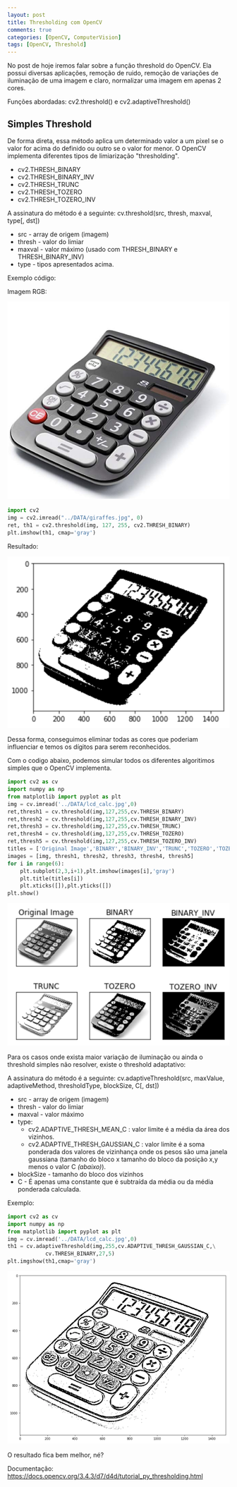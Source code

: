 ```yaml
---
layout: post
title: Thresholding com OpenCV
comments: true
categories: [OpenCV, ComputerVision]
tags: [OpenCV, Threshold]
---
```


No post de hoje iremos falar sobre a função threshold do OpenCV. Ela possui diversas aplicações, remoção de ruido, remoção de variações de iluminação de uma imagem e claro, normalizar uma imagem em apenas 2 cores.

Funções abordadas: cv2.threshold() e cv2.adaptiveThreshold()

## Simples Threshold

De forma direta, essa método aplica um determinado valor a um pixel se o valor for acima do definido ou outro se o valor for menor.
O OpenCV implementa diferentes tipos de limiarização "thresholding".

- cv2.THRESH_BINARY
- cv2.THRESH_BINARY_INV
- cv2.THRESH_TRUNC
- cv2.THRESH_TOZERO
- cv2.THRESH_TOZERO_INV

A assinatura do método é a seguinte:
cv.threshold(src, thresh, maxval, type[, dst])

- src - array de origem (imagem)
- thresh - valor do limiar
- maxval - valor máximo (usado com THRESH_BINARY e THRESH_BINARY_INV)
- type - tipos apresentados acima.

Exemplo código:

Imagem RGB:

![CalcRGB](/images/lcd_rgb.png)

```python
import cv2
img = cv2.imread("../DATA/giraffes.jpg", 0)
ret, th1 = cv2.threshold(img, 127, 255, cv2.THRESH_BINARY)
plt.imshow(th1, cmap='gray')
```

Resultado:

![Calc](/images/lcd_thresh.png)

Dessa forma, conseguimos eliminar todas as cores que poderiam influenciar e temos os dígitos para serem reconhecidos.

Com o codigo abaixo, podemos simular todos os diferentes algoritimos simples que o OpenCV implementa.

```python
import cv2 as cv
import numpy as np
from matplotlib import pyplot as plt
img = cv.imread('../DATA/lcd_calc.jpg',0)
ret,thresh1 = cv.threshold(img,127,255,cv.THRESH_BINARY)
ret,thresh2 = cv.threshold(img,127,255,cv.THRESH_BINARY_INV)
ret,thresh3 = cv.threshold(img,127,255,cv.THRESH_TRUNC)
ret,thresh4 = cv.threshold(img,127,255,cv.THRESH_TOZERO)
ret,thresh5 = cv.threshold(img,127,255,cv.THRESH_TOZERO_INV)
titles = ['Original Image','BINARY','BINARY_INV','TRUNC','TOZERO','TOZERO_INV']
images = [img, thresh1, thresh2, thresh3, thresh4, thresh5]
for i in range(6):
    plt.subplot(2,3,i+1),plt.imshow(images[i],'gray')
    plt.title(titles[i])
    plt.xticks([]),plt.yticks([])
plt.show()
```

![LCDThreshold](/images/lcd_demo.png)

Para os casos onde exista maior variação de iluminação ou ainda o threshold simples não resolver, existe o threshold adaptativo:

A assinatura do método é a seguinte:
cv.adaptiveThreshold(src, maxValue, adaptiveMethod, thresholdType, blockSize, C[, dst])

- src - array de origem (imagem)
- thresh - valor do limiar
- maxval - valor máximo
- type:
  - cv2.ADAPTIVE_THRESH_MEAN_C : valor limite é a média da área dos vizinhos.
  - cv2.ADAPTIVE_THRESH_GAUSSIAN_C : valor limite é a soma ponderada dos valores de vizinhança onde os pesos são uma janela gaussiana (tamanho do bloco x tamanho do bloco da posição x,y menos o valor C _(abaixo)_).
- blockSize - tamanho do bloco dos vizinhos
- C - É apenas uma constante que é subtraída da média ou da média ponderada calculada.

Exemplo:

```python
import cv2 as cv
import numpy as np
from matplotlib import pyplot as plt
img = cv.imread('../DATA/lcd_calc.jpg',0)
th1 = cv.adaptiveThreshold(img,255,cv.ADAPTIVE_THRESH_GAUSSIAN_C,\
            cv.THRESH_BINARY,27,5)
plt.imgshow(th1,cmap='gray')
```

![SudokuThreshold](/images/lcd_adaptative.png)

O resultado fica bem melhor, né?

Documentação:
<https://docs.opencv.org/3.4.3/d7/d4d/tutorial_py_thresholding.html>
